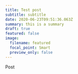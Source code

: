 ```yaml
---
title: Test post
subtitle: subtitle
date: 2020-06-23T09:51:36.063Z
summary: this is a summary
draft: true
featured: false
image:
  filename: featured
  focal_point: Smart
  preview_only: false
---
```

Post
